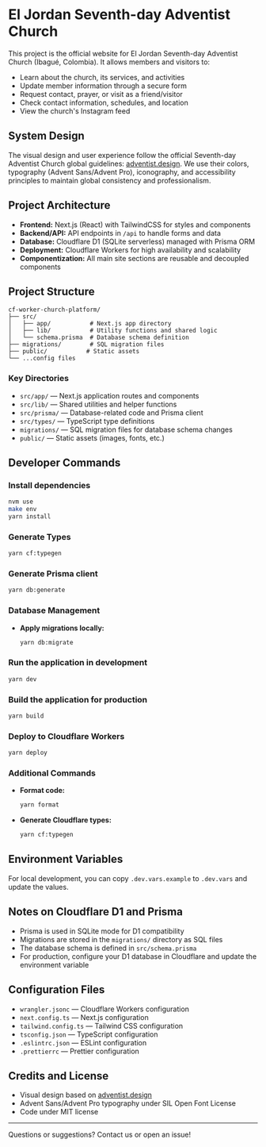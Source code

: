 # El Jordan Seventh-day Adventist Church

This project is the official website for El Jordan Seventh-day Adventist Church (Ibagué, Colombia). It allows members and visitors to:

- Learn about the church, its services, and activities
- Update member information through a secure form
- Request contact, prayer, or visit as a friend/visitor
- Check contact information, schedules, and location
- View the church's Instagram feed

## System Design

The visual design and user experience follow the official Seventh-day Adventist Church global guidelines: [adventist.design](https://www.adventist.design/). We use their colors, typography (Advent Sans/Advent Pro), iconography, and accessibility principles to maintain global consistency and professionalism.

## Project Architecture

- **Frontend:** Next.js (React) with TailwindCSS for styles and components
- **Backend/API:** API endpoints in `/api` to handle forms and data
- **Database:** Cloudflare D1 (SQLite serverless) managed with Prisma ORM
- **Deployment:** Cloudflare Workers for high availability and scalability
- **Componentization:** All main site sections are reusable and decoupled components

## Project Structure

```
cf-worker-church-platform/
├── src/
│   ├── app/           # Next.js app directory
│   ├── lib/           # Utility functions and shared logic
│   └── schema.prisma  # Database schema definition
├── migrations/        # SQL migration files
├── public/           # Static assets
└── ...config files
```

### Key Directories

- `src/app/` — Next.js application routes and components
- `src/lib/` — Shared utilities and helper functions
- `src/prisma/` — Database-related code and Prisma client
- `src/types/` — TypeScript type definitions
- `migrations/` — SQL migration files for database schema changes
- `public/` — Static assets (images, fonts, etc.)

## Developer Commands

### Install dependencies

```bash
nvm use
make env
yarn install
```

### Generate Types

```bash
yarn cf:typegen
```

### Generate Prisma client

```bash
yarn db:generate
```

### Database Management

- **Apply migrations locally:**

  ```bash
  yarn db:migrate
  ```

### Run the application in development

```bash
yarn dev
```

### Build the application for production

```bash
yarn build
```

### Deploy to Cloudflare Workers

```bash
yarn deploy
```

### Additional Commands

- **Format code:**

  ```bash
  yarn format
  ```

- **Generate Cloudflare types:**

  ```bash
  yarn cf:typegen
  ```

## Environment Variables

For local development, you can copy `.dev.vars.example` to `.dev.vars` and update the values.

## Notes on Cloudflare D1 and Prisma

- Prisma is used in SQLite mode for D1 compatibility
- Migrations are stored in the `migrations/` directory as SQL files
- The database schema is defined in `src/schema.prisma`
- For production, configure your D1 database in Cloudflare and update the environment variable

## Configuration Files

- `wrangler.jsonc` — Cloudflare Workers configuration
- `next.config.ts` — Next.js configuration
- `tailwind.config.ts` — Tailwind CSS configuration
- `tsconfig.json` — TypeScript configuration
- `.eslintrc.json` — ESLint configuration
- `.prettierrc` — Prettier configuration

## Credits and License

- Visual design based on [adventist.design](https://www.adventist.design/)
- Advent Sans/Advent Pro typography under SIL Open Font License
- Code under MIT license

---

Questions or suggestions? Contact us or open an issue!
